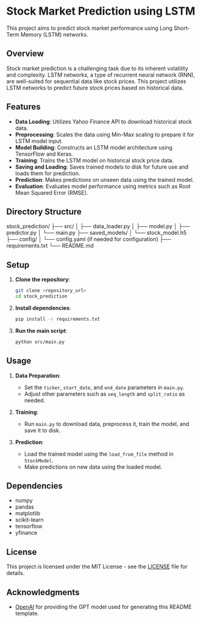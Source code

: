 # Stock Market Prediction using LSTM

This project aims to predict stock market performance using Long Short-Term Memory (LSTM) networks.

## Overview

Stock market prediction is a challenging task due to its inherent volatility and complexity. LSTM networks, a type of recurrent neural network (RNN), are well-suited for sequential data like stock prices. This project utilizes LSTM networks to predict future stock prices based on historical data.

## Features

- **Data Loading**: Utilizes Yahoo Finance API to download historical stock data.
- **Preprocessing**: Scales the data using Min-Max scaling to prepare it for LSTM model input.
- **Model Building**: Constructs an LSTM model architecture using TensorFlow and Keras.
- **Training**: Trains the LSTM model on historical stock price data.
- **Saving and Loading**: Saves trained models to disk for future use and loads them for prediction.
- **Prediction**: Makes predictions on unseen data using the trained model.
- **Evaluation**: Evaluates model performance using metrics such as Root Mean Squared Error (RMSE).

## Directory Structure

stock_prediction/
├── src/
│ ├── data_loader.py
│ ├── model.py
│ ├── predictor.py
│ └── main.py
├── saved_models/
│ └── stock_model.h5
├── config/
│ └── config.yaml (if needed for configuration)
├── requirements.txt
└── README.md


## Setup

1. **Clone the repository**:
    ```bash
    git clone <repository_url>
    cd stock_prediction
    ```

2. **Install dependencies**:
    ```bash
    pip install -r requirements.txt
    ```

3. **Run the main script**:
    ```bash
    python src/main.py
    ```

## Usage

1. **Data Preparation**:
    - Set the `ticker`, `start_date`, and `end_date` parameters in `main.py`.
    - Adjust other parameters such as `seq_length` and `split_ratio` as needed.

2. **Training**:
    - Run `main.py` to download data, preprocess it, train the model, and save it to disk.

3. **Prediction**:
    - Load the trained model using the `load_from_file` method in `StockModel`.
    - Make predictions on new data using the loaded model.

## Dependencies

- numpy
- pandas
- matplotlib
- scikit-learn
- tensorflow
- yfinance

## License

This project is licensed under the MIT License - see the [LICENSE](LICENSE) file for details.

## Acknowledgments

- [OpenAI](https://openai.com) for providing the GPT model used for generating this README template.

